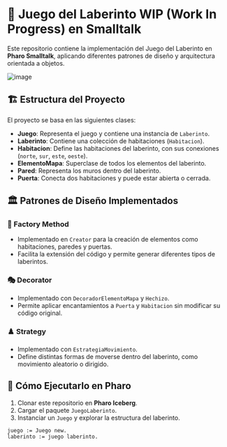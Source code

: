 # 🏰 Juego del Laberinto WIP (Work In Progress) en Smalltalk

Este repositorio contiene la implementación del Juego del Laberinto en **Pharo Smalltalk**, aplicando diferentes patrones de diseño y arquitectura orientada a objetos.

![image](https://github.com/user-attachments/assets/3fd4734c-9740-486b-a580-8db21b82ccf6)


## 🏗️ Estructura del Proyecto

El proyecto se basa en las siguientes clases:

- **Juego**: Representa el juego y contiene una instancia de `Laberinto`.
- **Laberinto**: Contiene una colección de habitaciones (`Habitacion`).
- **Habitacion**: Define las habitaciones del laberinto, con sus conexiones (`norte`, `sur`, `este`, `oeste`).
- **ElementoMapa**: Superclase de todos los elementos del laberinto.
- **Pared**: Representa los muros dentro del laberinto.
- **Puerta**: Conecta dos habitaciones y puede estar abierta o cerrada.

## 🏛️ Patrones de Diseño Implementados

### 🔨 Factory Method
- Implementado en `Creator` para la creación de elementos como habitaciones, paredes y puertas.
- Facilita la extensión del código y permite generar diferentes tipos de laberintos.

### 🎭 Decorator
- Implementado con `DecoradorElementoMapa` y `Hechizo`.
- Permite aplicar encantamientos a `Puerta` y `Habitacion` sin modificar su código original.

### ♟️ Strategy
- Implementado con `EstrategiaMovimiento`.
- Define distintas formas de moverse dentro del laberinto, como movimiento aleatorio o dirigido.

## 🚀 Cómo Ejecutarlo en Pharo
1. Clonar este repositorio en **Pharo Iceberg**.
2. Cargar el paquete `JuegoLaberinto`.
3. Instanciar un `Juego` y explorar la estructura del laberinto.

```smalltalk
juego := Juego new.
laberinto := juego laberinto.
